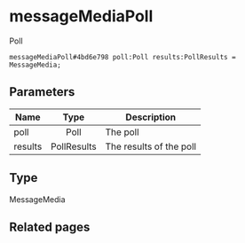 # messageMediaPoll
Poll

```
messageMediaPoll#4bd6e798 poll:Poll results:PollResults = MessageMedia;
```

## Parameters
| Name | Type | Description |
| ---- | :----: | ----------- |
| poll | Poll | The poll |
| results | PollResults | The results of the poll |


## Type
MessageMedia

## Related pages
